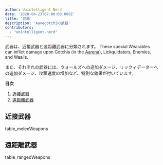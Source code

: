 ```yaml
---
author: Unintelligent Nerd
date: '2020-04-23T07:00:00.000Z'
title: '武器'
description: 'Aavegotchiの武器'
contributors:
  - "unintelligent-nerd"
---
```


武器は、近接武器と遠距離武器に分類されます。 These special Wearables can inflict damage upon Gotchis (in the [Aarena](/aarena)), Lickquidators, Enemies, and Waalls.

また、それぞれの武器には、ウォールズへの追加ダメージ、リックィデーターへの追加ダメージ、攻撃速度の増加など、特別な効果が付いています。

<div class="contentsBox">

**目次**

<ol>
<li><a href=#melee-weapons>近接武器</a></li>
<li><a href=#ranged-weapons>遠距離武器</a></li>
</ol>

</div>

## 近接武器

table_meleeWeapons

## 遠距離武器

table_rangedWeapons